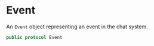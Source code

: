 # Event

An `Event` object representing an event in the chat system.

``` swift
public protocol Event 
```
